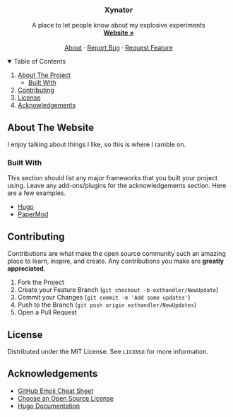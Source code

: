 <p align="center">
  <h3 align="center">Xynator</h3>

  <p align="center">
		A place to let people know about my explosive experiments
		<br />
		<a href="https://70xhandler.com/"><strong>Website »</strong></a>
    <br />
    <br />
    <a href="https://70xhandler.com/about/">About</a>
    ·
    <a href="https://github.com/70xH/xynator/issues">Report Bug</a>
    ·
    <a href="https://github.com/70xH/xynator/pulls">Request Feature</a>
  </p>
</p>

<details open="open">
  <summary>Table of Contents</summary>
  <ol>
    <li>
      <a href="#about-the-project">About The Project</a>
      <ul>
        <li><a href="#built-with">Built With</a></li>
      </ul>
    </li>
    <li><a href="#contributing">Contributing</a></li>
    <li><a href="#license">License</a></li>
    <li><a href="#acknowledgements">Acknowledgements</a></li>
  </ol>
</details>

## About The Website

I enjoy talking about things I like, so this is where I ramble on.

### Built With

This section should list any major frameworks that you built your project using. Leave any add-ons/plugins for the acknowledgements section. Here are a few examples.
* [Hugo](https://gohugo.io/)
* [PaperMod](https://github.com/adityatelange/hugo-PaperMod)

## Contributing

Contributions are what make the open source community such an amazing place to learn, inspire, and create. Any contributions you make are **greatly appreciated**.

1. Fork the Project
2. Create your Feature Branch (`git checkout -b exthandler/NewUpdate`)
3. Commit your Changes (`git commit -m 'Add some updates'`)
4. Push to the Branch (`git push origin exthandler/NewUpdates`)
5. Open a Pull Request

## License

Distributed under the MIT License. See `LICENSE` for more information.

## Acknowledgements
* [GitHub Emoji Cheat Sheet](https://www.webpagefx.com/tools/emoji-cheat-sheet)
* [Choose an Open Source License](https://choosealicense.com)
* [Hugo Documentation](https://gohugo.io/documentation/)
